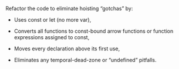 Refactor the code to eliminate hoisting “gotchas” by:
- Uses const or let (no more var),

- Converts all functions to const-bound arrow functions or function expressions
assigned to const,

- Moves every declaration above its first use,

- Eliminates any temporal-dead-zone or “undefined” pitfalls.
